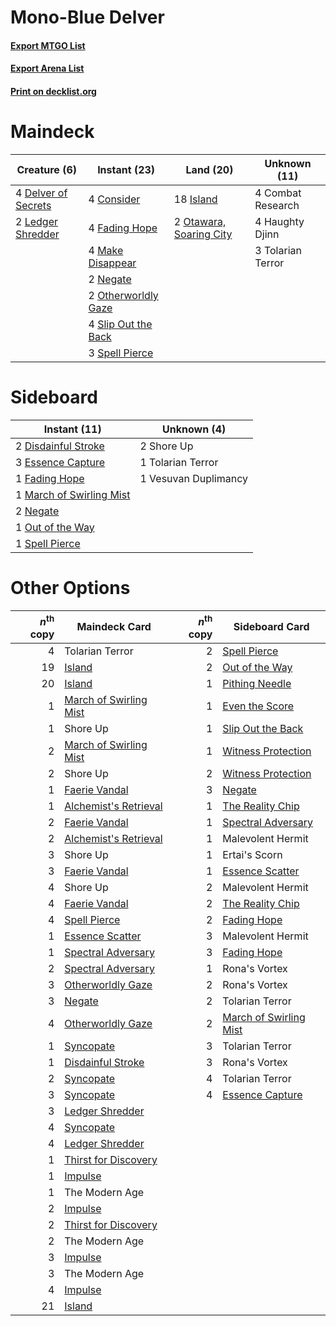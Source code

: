 # Mono-Blue Delver

#### [Export MTGO List](../collection/Mono-Blue%20Delver/Mono-Blue%20Delver.txt)
#### [Export Arena List](../collection/Mono-Blue%20Delver/Mono-Blue%20Delver_arena.txt)
#### [Print on decklist.org](http://decklist.org/?deckmain=4%09Combat%20Research%0A4%09Consider%0A4%09Delver%20of%20Secrets%0A4%09Fading%20Hope%0A4%09Haughty%20Djinn%0A18%09Island%0A2%09Ledger%20Shredder%0A4%09Make%20Disappear%0A2%09Negate%0A2%09Otawara,%20Soaring%20City%0A2%09Otherworldly%20Gaze%0A4%09Slip%20Out%20the%20Back%0A3%09Spell%20Pierce%0A3%09Tolarian%20Terror&deckside=2%09Disdainful%20Stroke%0A3%09Essence%20Capture%0A1%09Fading%20Hope%0A1%09March%20of%20Swirling%20Mist%0A2%09Negate%0A1%09Out%20of%20the%20Way%0A2%09Shore%20Up%0A1%09Spell%20Pierce%0A1%09Tolarian%20Terror%0A1%09Vesuvan%20Duplimancy)
# Maindeck

|                                         Creature (6)                                         |                                         Instant (23)                                         |                                            Land (20)                                             |  Unknown (11)   |
|----------------------------------------------------------------------------------------------|----------------------------------------------------------------------------------------------|--------------------------------------------------------------------------------------------------|-----------------|
|4 [Delver of Secrets](http://gatherer.wizards.com/Pages/Card/Details.aspx?multiverseid=226749)|4 [Consider](http://gatherer.wizards.com/Pages/Card/Details.aspx?multiverseid=534803)         |18 [Island](http://gatherer.wizards.com/Pages/Card/Details.aspx?multiverseid=439857)              |4 Combat Research|
|2 [Ledger Shredder](http://gatherer.wizards.com/Pages/Card/Details.aspx?multiverseid=555247)  |4 [Fading Hope](http://gatherer.wizards.com/Pages/Card/Details.aspx?multiverseid=534812)      |2 [Otawara, Soaring City](http://gatherer.wizards.com/Pages/Card/Details.aspx?multiverseid=548584)|4 Haughty Djinn  |
|                                                                                              |4 [Make Disappear](http://gatherer.wizards.com/Pages/Card/Details.aspx?multiverseid=555250)   |                                                                                                  |3 Tolarian Terror|
|                                                                                              |2 [Negate](http://gatherer.wizards.com/Pages/Card/Details.aspx?multiverseid=423707)           |                                                                                                  |                 |
|                                                                                              |2 [Otherworldly Gaze](http://gatherer.wizards.com/Pages/Card/Details.aspx?multiverseid=534831)|                                                                                                  |                 |
|                                                                                              |4 [Slip Out the Back](http://gatherer.wizards.com/Pages/Card/Details.aspx?multiverseid=555263)|                                                                                                  |                 |
|                                                                                              |3 [Spell Pierce](http://gatherer.wizards.com/Pages/Card/Details.aspx?multiverseid=425876)     |                                                                                                  |                 |


# Sideboard

|                                           Instant (11)                                            |    Unknown (4)     |
|---------------------------------------------------------------------------------------------------|--------------------|
|2 [Disdainful Stroke](http://gatherer.wizards.com/Pages/Card/Details.aspx?multiverseid=420705)     |2 Shore Up          |
|3 [Essence Capture](http://gatherer.wizards.com/Pages/Card/Details.aspx?multiverseid=457181)       |1 Tolarian Terror   |
|1 [Fading Hope](http://gatherer.wizards.com/Pages/Card/Details.aspx?multiverseid=534812)           |1 Vesuvan Duplimancy|
|1 [March of Swirling Mist](http://gatherer.wizards.com/Pages/Card/Details.aspx?multiverseid=548358)|                    |
|2 [Negate](http://gatherer.wizards.com/Pages/Card/Details.aspx?multiverseid=423707)                |                    |
|1 [Out of the Way](http://gatherer.wizards.com/Pages/Card/Details.aspx?multiverseid=555253)        |                    |
|1 [Spell Pierce](http://gatherer.wizards.com/Pages/Card/Details.aspx?multiverseid=425876)          |                    |


# Other Options

|*n*<sup>th</sup> copy|                                          Maindeck Card                                          |*n*<sup>th</sup> copy|                                         Sideboard Card                                          |
|--------------------:|-------------------------------------------------------------------------------------------------|--------------------:|-------------------------------------------------------------------------------------------------|
|                    4|Tolarian Terror                                                                                  |                    2|[Spell Pierce](http://gatherer.wizards.com/Pages/Card/Details.aspx?multiverseid=425876)          |
|                   19|[Island](http://gatherer.wizards.com/Pages/Card/Details.aspx?multiverseid=439857)                |                    2|[Out of the Way](http://gatherer.wizards.com/Pages/Card/Details.aspx?multiverseid=555253)        |
|                   20|[Island](http://gatherer.wizards.com/Pages/Card/Details.aspx?multiverseid=439857)                |                    1|[Pithing Needle](http://gatherer.wizards.com/Pages/Card/Details.aspx?multiverseid=129526)        |
|                    1|[March of Swirling Mist](http://gatherer.wizards.com/Pages/Card/Details.aspx?multiverseid=548358)|                    1|[Even the Score](http://gatherer.wizards.com/Pages/Card/Details.aspx?multiverseid=555243)        |
|                    1|Shore Up                                                                                         |                    1|[Slip Out the Back](http://gatherer.wizards.com/Pages/Card/Details.aspx?multiverseid=555263)     |
|                    2|[March of Swirling Mist](http://gatherer.wizards.com/Pages/Card/Details.aspx?multiverseid=548358)|                    1|[Witness Protection](http://gatherer.wizards.com/Pages/Card/Details.aspx?multiverseid=555267)    |
|                    2|Shore Up                                                                                         |                    2|[Witness Protection](http://gatherer.wizards.com/Pages/Card/Details.aspx?multiverseid=555267)    |
|                    1|[Faerie Vandal](http://gatherer.wizards.com/Pages/Card/Details.aspx?multiverseid=473007)         |                    3|[Negate](http://gatherer.wizards.com/Pages/Card/Details.aspx?multiverseid=423707)                |
|                    1|[Alchemist's Retrieval](http://gatherer.wizards.com/Pages/Card/Details.aspx?multiverseid=540883) |                    1|[The Reality Chip](http://gatherer.wizards.com/Pages/Card/Details.aspx?multiverseid=548372)      |
|                    2|[Faerie Vandal](http://gatherer.wizards.com/Pages/Card/Details.aspx?multiverseid=473007)         |                    1|[Spectral Adversary](http://gatherer.wizards.com/Pages/Card/Details.aspx?multiverseid=534843)    |
|                    2|[Alchemist's Retrieval](http://gatherer.wizards.com/Pages/Card/Details.aspx?multiverseid=540883) |                    1|Malevolent Hermit                                                                                |
|                    3|Shore Up                                                                                         |                    1|Ertai's Scorn                                                                                    |
|                    3|[Faerie Vandal](http://gatherer.wizards.com/Pages/Card/Details.aspx?multiverseid=473007)         |                    1|[Essence Scatter](http://gatherer.wizards.com/Pages/Card/Details.aspx?multiverseid=426754)       |
|                    4|Shore Up                                                                                         |                    2|Malevolent Hermit                                                                                |
|                    4|[Faerie Vandal](http://gatherer.wizards.com/Pages/Card/Details.aspx?multiverseid=473007)         |                    2|[The Reality Chip](http://gatherer.wizards.com/Pages/Card/Details.aspx?multiverseid=548372)      |
|                    4|[Spell Pierce](http://gatherer.wizards.com/Pages/Card/Details.aspx?multiverseid=425876)          |                    2|[Fading Hope](http://gatherer.wizards.com/Pages/Card/Details.aspx?multiverseid=534812)           |
|                    1|[Essence Scatter](http://gatherer.wizards.com/Pages/Card/Details.aspx?multiverseid=426754)       |                    3|Malevolent Hermit                                                                                |
|                    1|[Spectral Adversary](http://gatherer.wizards.com/Pages/Card/Details.aspx?multiverseid=534843)    |                    3|[Fading Hope](http://gatherer.wizards.com/Pages/Card/Details.aspx?multiverseid=534812)           |
|                    2|[Spectral Adversary](http://gatherer.wizards.com/Pages/Card/Details.aspx?multiverseid=534843)    |                    1|Rona's Vortex                                                                                    |
|                    3|[Otherworldly Gaze](http://gatherer.wizards.com/Pages/Card/Details.aspx?multiverseid=534831)     |                    2|Rona's Vortex                                                                                    |
|                    3|[Negate](http://gatherer.wizards.com/Pages/Card/Details.aspx?multiverseid=423707)                |                    2|Tolarian Terror                                                                                  |
|                    4|[Otherworldly Gaze](http://gatherer.wizards.com/Pages/Card/Details.aspx?multiverseid=534831)     |                    2|[March of Swirling Mist](http://gatherer.wizards.com/Pages/Card/Details.aspx?multiverseid=548358)|
|                    1|[Syncopate](http://gatherer.wizards.com/Pages/Card/Details.aspx?multiverseid=442955)             |                    3|Tolarian Terror                                                                                  |
|                    1|[Disdainful Stroke](http://gatherer.wizards.com/Pages/Card/Details.aspx?multiverseid=420705)     |                    3|Rona's Vortex                                                                                    |
|                    2|[Syncopate](http://gatherer.wizards.com/Pages/Card/Details.aspx?multiverseid=442955)             |                    4|Tolarian Terror                                                                                  |
|                    3|[Syncopate](http://gatherer.wizards.com/Pages/Card/Details.aspx?multiverseid=442955)             |                    4|[Essence Capture](http://gatherer.wizards.com/Pages/Card/Details.aspx?multiverseid=457181)       |
|                    3|[Ledger Shredder](http://gatherer.wizards.com/Pages/Card/Details.aspx?multiverseid=555247)       |                     |                                                                                                 |
|                    4|[Syncopate](http://gatherer.wizards.com/Pages/Card/Details.aspx?multiverseid=442955)             |                     |                                                                                                 |
|                    4|[Ledger Shredder](http://gatherer.wizards.com/Pages/Card/Details.aspx?multiverseid=555247)       |                     |                                                                                                 |
|                    1|[Thirst for Discovery](http://gatherer.wizards.com/Pages/Card/Details.aspx?multiverseid=540929)  |                     |                                                                                                 |
|                    1|[Impulse](http://gatherer.wizards.com/Pages/Card/Details.aspx?multiverseid=446087)               |                     |                                                                                                 |
|                    1|The Modern Age                                                                                   |                     |                                                                                                 |
|                    2|[Impulse](http://gatherer.wizards.com/Pages/Card/Details.aspx?multiverseid=446087)               |                     |                                                                                                 |
|                    2|[Thirst for Discovery](http://gatherer.wizards.com/Pages/Card/Details.aspx?multiverseid=540929)  |                     |                                                                                                 |
|                    2|The Modern Age                                                                                   |                     |                                                                                                 |
|                    3|[Impulse](http://gatherer.wizards.com/Pages/Card/Details.aspx?multiverseid=446087)               |                     |                                                                                                 |
|                    3|The Modern Age                                                                                   |                     |                                                                                                 |
|                    4|[Impulse](http://gatherer.wizards.com/Pages/Card/Details.aspx?multiverseid=446087)               |                     |                                                                                                 |
|                   21|[Island](http://gatherer.wizards.com/Pages/Card/Details.aspx?multiverseid=439857)                |                     |                                                                                                 |

